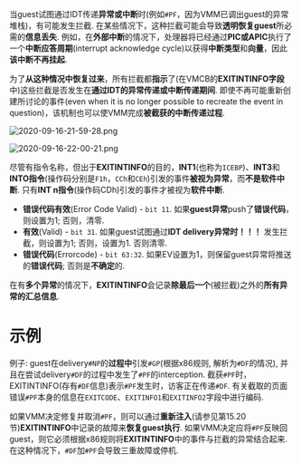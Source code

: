 
当guest试图通过IDT传递**异常或中断**时(例如`#PF`，因为VMM已调出guest的异常堆栈)，有可能发生拦截.  在某些情况下，这种拦截可能会导致**透明恢复guest**所必需的**信息丢失**.  例如，在**外部中断**的情况下，处理器将已经通过**PIC或APIC**执行了一个**中断应答周期**(interrupt acknowledge cycle)以获得**中断类型**和**向量**，因此**该中断不再挂起**. 

为了**从这种情况中恢复过来**，所有拦截都**指示**了(在VMCB的**EXITINTINFO字段**中)这些拦截是否发生在**通过IDT的异常传递或中断传递期间**.  即使不再可能重新创建所讨论的事件(even when it is no longer possible to recreate the event in question)，该机制也可以使VMM完成**被截获的中断传递过程**. 

![2020-09-16-21-59-28.png](./images/2020-09-16-21-59-28.png)

![2020-09-16-22-00-21.png](./images/2020-09-16-22-00-21.png)

尽管有指令名称，但出于**EXITINTINFO**的目的，**INT1**(也称为`ICEBP`)、**INT3**和**INTO指令**(操作码分别是`F1h`，`CCh`和`CEh`)引发的事件**被视为异常**，而**不是软件中断**.  只有**INT n指令**(操作码CDh)引发的事件才被视为**软件中断**. 

* **错误代码有效**(Error Code Valid) - `bit 11`. 如果**guest异常**push了**错误代码**，则设置为1; 否则，清零. 
* **有效**(Valid) - `bit 31`. 如果guest试图通过**IDT delivery异常时！！！** 发生拦截，则设置为1; 否则，设置为1.  否则清零. 
* **错误代码**(Errorcode) - `bit 63:32`.  如果EV设置为1，则保留guest异常将推送的**错误代码**; 否则是**不确定**的. 

在有**多个异常**的情况下，**EXITINTINFO**会记录**除最后一个**(被拦截)之外的**所有异常的汇总信息**. 

# 示例

例子: guest在delivery`#NP`的**过程中**引发`#GP`(根据x86规则, 解析为`#DF`的情况), 并且在尝试delivery`#DF`的过程中发生了`#PF`的interception.  截获`#PF`时，EXITINTINFO(存有`#DF`信息)表示`#PF`发生时，访客正在传递`#DF`.  有关截取的页面错误`#PF`本身的信息在`EXITCODE`、`EXITINFO1`和`EXITINFO2`字段中进行编码.  

如果VMM决定修复并取消`#PF`，则可以通过**重新注入**(请参见第15.20节)**EXITINTINFO**中记录的故障来**恢复guest执行**.  如果VMM决定应将`#PF`反映回guest，则它必须根据x86规则将**EXITINTINFO**中的事件与拦截的异常结合起来.  在这种情况下，`#DF`加`#PF`会导致三重故障或停机. 